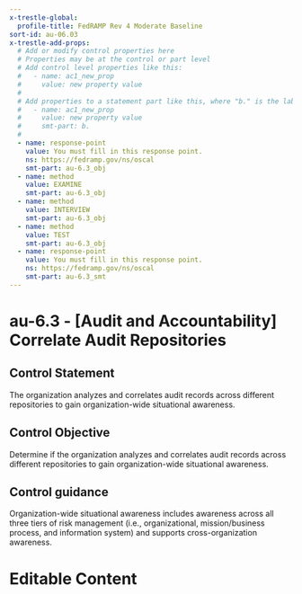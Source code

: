 ```yaml
---
x-trestle-global:
  profile-title: FedRAMP Rev 4 Moderate Baseline
sort-id: au-06.03
x-trestle-add-props:
  # Add or modify control properties here
  # Properties may be at the control or part level
  # Add control level properties like this:
  #   - name: ac1_new_prop
  #     value: new property value
  #
  # Add properties to a statement part like this, where "b." is the label of the target statement part
  #   - name: ac1_new_prop
  #     value: new property value
  #     smt-part: b.
  #
  - name: response-point
    value: You must fill in this response point.
    ns: https://fedramp.gov/ns/oscal
    smt-part: au-6.3_obj
  - name: method
    value: EXAMINE
    smt-part: au-6.3_obj
  - name: method
    value: INTERVIEW
    smt-part: au-6.3_obj
  - name: method
    value: TEST
    smt-part: au-6.3_obj
  - name: response-point
    value: You must fill in this response point.
    ns: https://fedramp.gov/ns/oscal
    smt-part: au-6.3_smt
---
```


# au-6.3 - \[Audit and Accountability\] Correlate Audit Repositories

## Control Statement

The organization analyzes and correlates audit records across different repositories to gain organization-wide situational awareness.

## Control Objective

Determine if the organization analyzes and correlates audit records across different repositories to gain organization-wide situational awareness.

## Control guidance

Organization-wide situational awareness includes awareness across all three tiers of risk management (i.e., organizational, mission/business process, and information system) and supports cross-organization awareness.

# Editable Content

<!-- Make additions and edits below -->
<!-- The above represents the contents of the control as received by the profile, prior to additions. -->
<!-- If the profile makes additions to the control, they will appear below. -->
<!-- The above markdown may not be edited but you may edit the content below, and/or introduce new additions to be made by the profile. -->
<!-- If there is a yaml header at the top, parameter values may be edited. Use --set-parameters to incorporate the changes during assembly. -->
<!-- The content here will then replace what is in the profile for this control, after running profile-assemble. -->
<!-- The added parts in the profile for this control are below.  You may edit them and/or add new ones. -->
<!-- Each addition must have a heading either of the form ## Control my_addition_name -->
<!-- or ## Part a. (where the a. refers to one of the control statement labels.) -->
<!-- "## Control" parts are new parts added after the statement part. -->
<!-- "## Part" parts are new parts added into the top-level statement part with that label. -->
<!-- Subparts may be added with nested hash levels of the form ### My Subpart Name -->
<!-- underneath the parent ## Control or ## Part being added -->
<!-- See https://ibm.github.io/compliance-trestle/tutorials/ssp_profile_catalog_authoring/ssp_profile_catalog_authoring for guidance. -->
